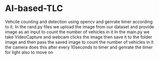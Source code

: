 # AI-based-TLC
Vehcile counting and detection using opencv and genrate timer according to it.
In the rand.py files we upload the image from our dataset and provide image as an input to count the number of vehicles in it
In the main.py we take VideoCapture and webcam clicks the image then save it to the folder image and then pass the saved image to count the number of vehicles in it
the camera does this after every 10seconds to timer and genrate the timer for light also to move on
